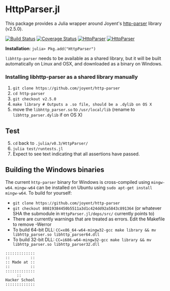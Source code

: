 # HttpParser.jl

This package provides a Julia wrapper around Joyent's [http-parser](https://github.com/joyent/http-parser) library (v2.5.0).

[![Build Status](https://travis-ci.org/JuliaWeb/HttpParser.jl.svg?branch=master)](https://travis-ci.org/JuliaWeb/HttpParser.jl)
[![Coverage Status](https://coveralls.io/repos/JuliaWeb/HttpParser.jl/badge.svg?branch=master)](https://coveralls.io/r/JuliaWeb/HttpParser.jl?branch=master)
[![HttpParser](http://pkg.julialang.org/badges/HttpParser_0.3.svg)](http://pkg.julialang.org/?pkg=HttpParser&ver=release)
[![HttpParser](http://pkg.julialang.org/badges/HttpParser_0.4.svg)](http://pkg.julialang.org/?pkg=HttpParser&ver=nightly)

**Installation**: `julia> Pkg.add("HttpParser")`

`libhttp-parser` needs to be available as a shared library, but it will be built automatically on Linux and OSX, and downloaded as a binary on Windows.

### Installing libhttp-parser as a shared library manually

1. `git clone https://github.com/joyent/http-parser`
2. `cd http-parser`
2. `git checkout v2.5.0`
3. `make library # Outputs a .so file, should be a .dylib on OS X`
4. move the `libhttp_parser.so` to `/usr/local/lib` (rename to `libhttp_parser.dylib` if on OS X)

## Test

5. `cd` back to `.julia/v0.3/HttpParser/`
6. `julia test/runtests.jl`
7. Expect to see text indicating that all assertions have passed.

## Building the Windows binaries

The current `http-parser` binary for Windows is cross-compiled using `mingw-w64`.
`mingw-w64` can be installed on Ubuntu using `sudo apt-get install mingw-w64`.
To build for yourself:
 * `git clone https://github.com/joyent/http-parser`
 * `git checkout 80819384450b5511a3d1c424dd92a5843c891364` (or whatever SHA the submodule in `HttpParser.jl/deps/src/` currently points to)
 * There are currently warnings that are treated as errors. Edit the Makefile to
   remove -Werror
 * To build 64-bit DLL: `CC=x86_64-w64-mingw32-gcc make library && mv libhttp_parser.so libhttp_parser64.dll`
 * To build 32-bit DLL: `CC=i686-w64-mingw32-gcc make library && mv libhttp_parser.so libhttp_parser32.dll`

~~~~
:::::::::::::
::         ::
:: Made at ::
::         ::
:::::::::::::
     ::
Hacker School
:::::::::::::
~~~~
